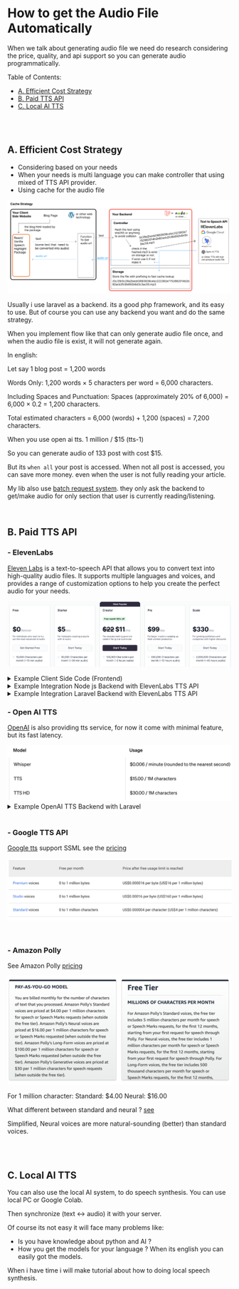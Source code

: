 # How to get the Audio File Automatically

When we talk about generating audio file we need do research considering the price, quality, and api support so you can generate audio programmatically.

Table of Contents:

- [A. Efficient Cost Strategy](#a-efficient-cost-strategy)
- [B. Paid TTS API](#b-paid-tts-api)
- [C. Local AI TTS](#c-local-ai-tts)

<br>
<br>

## A. Efficient Cost Strategy

- Considering based on your needs
- When your needs is multi language you can make controller that using mixed of TTS API provider.
- Using cache for the audio file

![Cache Strategy of Audio File](./img/cache.png)

Usually i use laravel as a backend. its a good php framework, and its easy to use. But of course you can use any backend you want and do the same strategy.

When you implement flow like that can only generate audio file once, and when the audio file is exist, it will not generate again.

In english:

Let say 1 blog post = 1,200 words

Words Only: 1,200 words × 5 characters per word = 6,000 characters.

Including Spaces and Punctuation: Spaces (approximately 20% of 6,000) = 6,000 × 0.2 = 1,200 characters.

Total estimated characters = 6,000 (words) + 1,200 (spaces) = 7,200 characters.

When you use open ai tts. 1 million / $15 (tts-1)

So you can generate audio of 133 post with cost $15.

But its `when all` your post is accessed. When not all post is accessed, you can save more money. even when the user is not fully reading your article.

My lib also use [batch request system](PROBLEMS.md#the-solution-is-using-batch-request-system). they only ask the backend to get/make audio for only section that user is currently reading/listening.

<br>

## B. Paid TTS API

### - ElevenLabs

[Eleven Labs](https://try.elevenlabs.io/speech-highlight) is a text-to-speech API that allows you to convert text into high-quality audio files. It supports multiple languages and voices, and provides a range of customization options to help you create the perfect audio for your needs.

![ElevanLabs TTS Pricing](./img/elevenlabs_pricing.png)

<details>
  <summary>Example Client Side Code (Frontend)</summary>

```js
function convertBase64ToBlobURL(base64Audio) {
  // Remove the prefix from the data URL if present
  const base64Data = base64Audio.replace(/^data:audio\/mpeg;base64,/, "");
  // Convert base64 to raw binary data held in a string
  const byteString = atob(base64Data);
  // Create an ArrayBuffer with the binary length of the base64 string
  const arrayBuffer = new ArrayBuffer(byteString.length);
  // Create a uint8 view on the ArrayBuffer
  const uint8Array = new Uint8Array(arrayBuffer);
  for (let i = 0; i < byteString.length; i++) {
    uint8Array[i] = byteString.charCodeAt(i);
  }
  // Create a blob from the uint8Array
  const blob = new Blob([uint8Array], { type: "audio/mpeg" });
  // Generate a URL for the blob
  const blobURL = URL.createObjectURL(blob);

  return blobURL;
}

export const ttsUsingElevenLabs = async (inputText) => {
  // see https://elevenlabs.io/docs/api-reference/text-to-speech
  // https://github.com/albirrkarim/react-speech-highlight-demo/blob/main/AUDIO_FILE.md#eleven-labs

  // Set the ID of the voice to be used.
  const VOICE_ID = "21m00Tcm4TlvDq8ikWAM";

  const blobUrl = await fetch(
    process.env.NEXT_PUBLIC_ELEVEN_LABS_API_ENDPOINT,
    {
      method: "POST",
      headers: {
        "Content-Type": "application/json",
      },
      body: JSON.stringify({
        text: inputText,
        voice_id: VOICE_ID,
        model_id: "eleven_multilingual_v2",
        voice_settings: {
          stability: 0.75, // The stability for the converted speech
          similarity_boost: 0.5, // The similarity boost for the converted speech
          style: 1, // The style exaggeration for the converted speech
          speaker_boost: true, // The speaker boost for the converted speech
        },
      }),
    }
  )
    .then((response) => {
      if (!response.ok) {
        alert("Network fail");
        throw new Error(`HTTP error! Status: ${response.status}`);
      }
      return response.json();
    })
    .then((data) => {
      // Assuming the API response contains a property 'audio' with the base64-encoded audio
      const base64Audio = data.audio;

      // Create a Blob URL
      const blobUrl = convertBase64ToBlobURL(base64Audio);

      return blobUrl;
    });

  return blobUrl;
};

import { convertTextIntoClearTranscriptText } from "react-speech-highlight";

var clear_transcript = convertTextIntoClearTranscriptText(
  "This is example text you can set"
);

const audioURL = await ttsUsingElevenLabs(clear_transcript);

const { controlHL, statusHL, prepareHL, spokenHL } = useTextToSpeech({
  lang: "en",
  preferAudio: audioURL,
  //or
  //   fallbackAudio: audioURL,
});
```

</details>

<details>
  <summary>Example Integration Node js Backend with ElevenLabs TTS API</summary>

Go to the [backend folder in this repo](https://github.com/albirrkarim/react-speech-highlight-demo/tree/main/backend/nodejs), you can see the example

</details>

<details>
  <summary>Example Integration Laravel Backend with ElevenLabs TTS API</summary>

Router

```php
Route::post('text-to-speech-elevenlabs', 'textToSpeechElevenLabs')->name('text_to_speech_elevenlabs');
```

File `TTSController.php` this will return audio as base64

```php
  public function textToSpeech(Request $request)
  {
    $api_key = config('elevenlabs.api_key');
      $voice_id = isset($request['voice_id']) ? $request['voice_id'] : '21m00Tcm4TlvDq8ikWAM'; // Set the ID of the voice to be used

      $client = new Client([
          'headers' => [
              'Accept' => 'audio/mpeg',
              'Content-Type' => 'application/json',
              'xi-api-key' => $api_key,
          ],
      ]);

      try {
          $response = $client->post("https://api.elevenlabs.io/v1/text-to-speech/$voice_id", [
              'json' => $request->all(),
          ]);

          // Check if the request was successful
          if ($response->getStatusCode() === 200) {
              // Get the audio content as a base64-encoded string
              $base64Audio = base64_encode($response->getBody());

              // Return the base64-encoded audio
              return response()->json([
                  'status' => true,
                  'audio' => $base64Audio,
              ]);
          } else {
              // Handle unsuccessful response
              return response()->json([
                  'status' => false,
                  'message' => 'Text-to-speech API request failed.',
              ], $response->getStatusCode());
          }
      } catch (\Exception $e) {
          // Handle Guzzle or other exceptions
          return response()->json([
              'status' => false,
              'message' => 'Error during text-to-speech API request.',
              'error' => $e->getMessage(),
          ], 500);
      }
  }

```

</details>

### - Open AI TTS

[OpenAI](https://platform.openai.com/docs/guides/text-to-speech) is also providing tts service, for now it come with minimal feature, but its fast latency.

<a href="https://openai.com/api/pricing" target="_blank">
  <img src="./img/open_tts.png" width="600" alt="Open AI TTS Pricing" >
</a>

<details>
  <summary>Example OpenAI TTS Backend with Laravel</summary>

Router

```php
Route::post('text-to-speech-elevenlabs', 'textToSpeechElevenLabs')->name('text_to_speech_elevenlabs');
```

File `TTSController.php` this will return audio as base64

```php
$api_key = config('openai.api_key');

$client = new Client([
    'headers' => [
        'Authorization' => 'Bearer ' . $api_key,
        'Content-Type' => 'application/json'
    ]
]);

try {
    $response = $client->post("https://api.openai.com/v1/audio/speech", [
        'json' => [
            'model' => isset($request["model"]) ? $request["model"] : 'tts-1',
            'input' => $request["input"],
            'voice' => isset($request["voice"]) ? $request["voice"] : 'nova',
        ]
    ]);

    // Check if the request was successful
    if ($response->getStatusCode() === 200) {
        // Get the audio content as a base64-encoded string
        $base64Audio = base64_encode($response->getBody());

        // Return the base64-encoded audio
        return response()->json([
            'status' => true,
            'audio' => $base64Audio,
        ]);
    } else {
        // Handle unsuccessful response
        return response()->json([
            'status' => false,
            'message' => 'Text-to-speech API request failed.',
        ], $response->getStatusCode());
    }
} catch (\Exception $e) {
    // Handle Guzzle or other exceptions
    return response()->json([
        'status' => false,
        'message' => 'Error during text-to-speech API request.',
        'error' => $e->getMessage(),
    ], 500);
}
```

Your Client Side Code

```jsx
const ttsUsingOpenAI = async (inputText) => {
  // Set the ID of the voice to be used.

  const blobUrl = await fetch(process.env.NEXT_PUBLIC_OPENAI_TTS_API_ENDPOINT, {
    method: "POST",
    headers: {
      "Content-Type": "application/json",
    },
    body: JSON.stringify({
      input: inputText,
      model: "tts-1", //or tts-1-hd
      voice: "alloy",
    }),
  })
    .then((response) => {
      if (!response.ok) {
        throw new Error(`HTTP error! Status: ${response.status}`);
      }
      return response.json();
    })
    .then((data) => {
      // Assuming the API response contains a property 'audio' with the base64-encoded audio
      const base64Audio = data.audio;

      // Convert the base64 audio to a Blob
      const byteCharacters = atob(base64Audio);
      const byteNumbers = new Array(byteCharacters.length);
      for (let i = 0; i < byteCharacters.length; i++) {
        byteNumbers[i] = byteCharacters.charCodeAt(i);
      }
      const byteArray = new Uint8Array(byteNumbers);
      const blob = new Blob([byteArray], { type: "audio/mpeg" });

      // Create a Blob URL
      const blobUrl = URL.createObjectURL(blob);

      return blobUrl;
    });

  return blobUrl;
};

import { convertTextIntoClearTranscriptText } from "react-speech-highlight";

var clear_transcript = convertTextIntoClearTranscriptText(
  "This is example text you can set"
);

const audioURL = await ttsUsingOpenAI(clear_transcript);

const { controlHL, statusHL, prepareHL, spokenHL } = useTextToSpeech({
  lang: "en",
  preferAudio: audioURL,
  //or
  //   fallbackAudio: audioURL,
});
```

</details>

<br>

### - Google TTS API

[Google tts](https://cloud.google.com/text-to-speech) support SSML see the [pricing](https://cloud.google.com/text-to-speech/pricing)

![Google TTS](./img/google_tts.png)

<br>

### - Amazon Polly

See Amazon Polly [pricing](https://aws.amazon.com/polly/pricing/)

<a href="https://aws.amazon.com/polly/pricing" target="_blank">
  <img src="./img/amazon.png" width="600" alt="Amazon Polly Pricing" >
</a>

For 1 million character:
Standard: $4.00
Neural: $16.00

What different between standard and neural ? [see](https://docs.aws.amazon.com/polly/latest/dg/neural-voices.html)

Simplified, Neural voices are more natural-sounding (better) than standard voices.

<br>
<br>

## C. Local AI TTS

You can also use the local AI system, to do speech synthesis. You can use local PC or Google Colab.

Then synchronize (text <-> audio) it with your server.

Of course its not easy it will face many problems like:

- Is you have knowledge about python and AI ?
- How you get the models for your language ?
  When its english you can easily got the models.

When i have time i will make tutorial about how to doing local speech synthesis.
